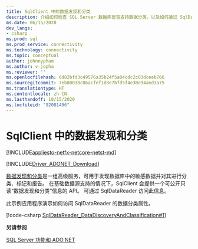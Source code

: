 ```yaml
---
title: SqlClient 中的数据发现和分类
description: 介绍如何检查 SQL Server 数据库是否支持数据分类，以及如何通过 SqlDataReader 对象访问数据分类信息。
ms.date: 06/15/2020
dev_langs:
- csharp
ms.prod: sql
ms.prod_service: connectivity
ms.technology: connectivity
ms.topic: conceptual
author: johnnypham
ms.author: v-jopha
ms.reviewer: ''
ms.openlocfilehash: 6d82bfd3c49576a35b24f5a04cdc2c03dceeb766
ms.sourcegitcommit: 7eb80038c86acfef1d8e7bfd5f4e30e94aed3a75
ms.translationtype: HT
ms.contentlocale: zh-CN
ms.lasthandoff: 10/15/2020
ms.locfileid: "92081496"
---
```

# <a name="data-discovery-and-classification-in-sqlclient"></a>SqlClient 中的数据发现和分类

[!INCLUDE[appliesto-netfx-netcore-netst-md](../../../includes/appliesto-netfx-netcore-netst-md.md)]

[!INCLUDE[Driver_ADONET_Download](../../../includes/driver_adonet_download.md)]

[数据发现和分类](../../../relational-databases/security/sql-data-discovery-and-classification.md)是一组高级服务，可用于发现数据库中的敏感数据并对其进行分类、标记和报告。 在基础数据源支持的情况下，SqlClient 会提供一个可公开只读“数据发现和分类”信息的 API。 可通过 SqlDataReader 访问此信息。

此示例应用程序演示如何访问 SqlDataReader 的数据分类属性。

[!code-csharp [SqlDataReader_DataDiscoveryAndClassification#1](~/../sqlclient/doc/samples/SqlDataReader_DataDiscoveryAndClassification.cs#1)]

**另请参阅**  

 [SQL Server 功能和 ADO.NET](sql-server-features-adonet.md)